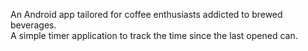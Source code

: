 An Android app tailored for coffee enthusiasts addicted to brewed beverages.     
A simple timer application to track the time since the last opened can.
